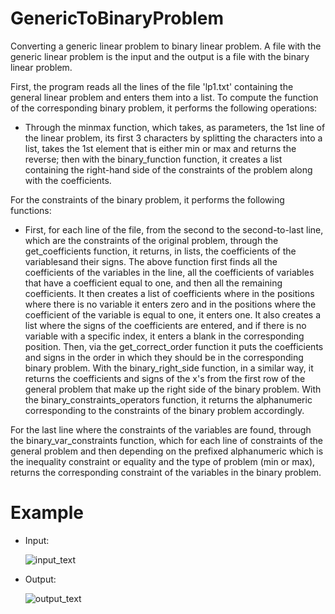 # GenericToBinaryProblem
Converting a generic linear problem to binary linear problem. A file with the generic linear problem is the input and the output is a file with the binary linear problem.

First, the program reads all the lines of the file 'lp1.txt' containing the general linear problem and enters them into a list. To compute the function of the corresponding binary problem, it performs the following operations:
- Through the minmax function, which takes, as parameters, the 1st line of the linear problem, its first 3 characters by splitting the characters into a list, takes the 1st element that is either min or max and returns the reverse; then with the binary_function function, it creates a list containing the right-hand side of the constraints of the problem along with the coefficients.


For the constraints of the binary problem, it performs the following functions:
- First, for each line of the file, from the second to the second-to-last line, which are the constraints of the original problem, through the get_coefficients function, it returns, in lists, the coefficients of the variablesand their signs. The above function first finds all the coefficients of the variables in the line, all the coefficients of variables that have a coefficient equal to one, and then all the remaining coefficients. It then creates a list of coefficients where in the positions where there is no variable it enters zero and in the positions where the coefficient of the variable is equal to one, it enters one. It also creates a list where the signs of the coefficients are entered, and if there is no variable with a specific index, it enters a blank in the corresponding position. Then, via the get_correct_order function it puts the coefficients and signs in the order in which they should be in the corresponding binary problem. With the binary_right_side function, in a similar way, it returns the coefficients and signs of the x's from the first row of the general problem that make up the right side of the binary problem. With the binary_constraints_operators function, it returns the alphanumeric corresponding to the constraints of the binary problem accordingly.

For the last line where the constraints of the variables are found, through the binary_var_constraints function, which for each line of constraints of the general problem and then depending on the prefixed alphanumeric which is the inequality constraint or equality and the type of problem (min or max), returns the corresponding constraint of the variables in the binary problem.

# Example
- Input:
  
  ![input_text](https://private-user-images.githubusercontent.com/104946109/303935591-00c03241-e5ba-48a5-9ba7-32ab71363c67.png?jwt=eyJhbGciOiJIUzI1NiIsInR5cCI6IkpXVCJ9.eyJpc3MiOiJnaXRodWIuY29tIiwiYXVkIjoicmF3LmdpdGh1YnVzZXJjb250ZW50LmNvbSIsImtleSI6ImtleTUiLCJleHAiOjE3MDc2NzI0MzMsIm5iZiI6MTcwNzY3MjEzMywicGF0aCI6Ii8xMDQ5NDYxMDkvMzAzOTM1NTkxLTAwYzAzMjQxLWU1YmEtNDhhNS05YmE3LTMyYWI3MTM2M2M2Ny5wbmc_WC1BbXotQWxnb3JpdGhtPUFXUzQtSE1BQy1TSEEyNTYmWC1BbXotQ3JlZGVudGlhbD1BS0lBVkNPRFlMU0E1M1BRSzRaQSUyRjIwMjQwMjExJTJGdXMtZWFzdC0xJTJGczMlMkZhd3M0X3JlcXVlc3QmWC1BbXotRGF0ZT0yMDI0MDIxMVQxNzIyMTNaJlgtQW16LUV4cGlyZXM9MzAwJlgtQW16LVNpZ25hdHVyZT1jYjAzMTQyMjM4YzQyYjA2ODczZjgyMmRlMTZhYmYyNDlhMzhhMzY1ZGE3ZTdmY2VmMTJhMjM2MGU2YmUzZTBlJlgtQW16LVNpZ25lZEhlYWRlcnM9aG9zdCZhY3Rvcl9pZD0wJmtleV9pZD0wJnJlcG9faWQ9MCJ9.8As2mbw8mJ8Aenhp2wCCbC0QMWZF047IGL5cpaVqayA)
- Output:
  
  ![output_text](https://private-user-images.githubusercontent.com/104946109/303935816-00370cfa-9e6c-4d16-a022-a80554597f52.png?jwt=eyJhbGciOiJIUzI1NiIsInR5cCI6IkpXVCJ9.eyJpc3MiOiJnaXRodWIuY29tIiwiYXVkIjoicmF3LmdpdGh1YnVzZXJjb250ZW50LmNvbSIsImtleSI6ImtleTUiLCJleHAiOjE3MDc2NzI2MzQsIm5iZiI6MTcwNzY3MjMzNCwicGF0aCI6Ii8xMDQ5NDYxMDkvMzAzOTM1ODE2LTAwMzcwY2ZhLTllNmMtNGQxNi1hMDIyLWE4MDU1NDU5N2Y1Mi5wbmc_WC1BbXotQWxnb3JpdGhtPUFXUzQtSE1BQy1TSEEyNTYmWC1BbXotQ3JlZGVudGlhbD1BS0lBVkNPRFlMU0E1M1BRSzRaQSUyRjIwMjQwMjExJTJGdXMtZWFzdC0xJTJGczMlMkZhd3M0X3JlcXVlc3QmWC1BbXotRGF0ZT0yMDI0MDIxMVQxNzI1MzRaJlgtQW16LUV4cGlyZXM9MzAwJlgtQW16LVNpZ25hdHVyZT02NGNlMTczMDI4NDI5YTBiN2ZjNDczZDMyN2NlMjE5YTM1MmQyNzMyYTQzMDZlOThiMzY0OGVjMmY0ZGVjNmM4JlgtQW16LVNpZ25lZEhlYWRlcnM9aG9zdCZhY3Rvcl9pZD0wJmtleV9pZD0wJnJlcG9faWQ9MCJ9.znsnlWpfVJRK82FdhXetLvCOO_CYq99OupuMbetkF68)
